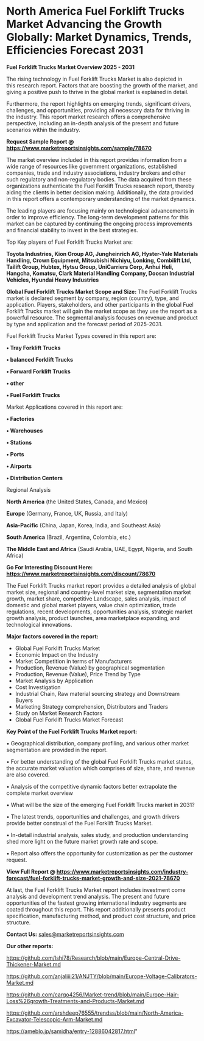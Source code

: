  # North America Fuel Forklift Trucks Market Advancing the Growth Globally: Market Dynamics, Trends, Efficiencies Forecast 2031

<Strong> Fuel Forklift Trucks Market Overview 2025 - 2031</strong>

The rising technology in Fuel Forklift Trucks Market is also depicted in this research report. Factors that are boosting the growth of the market, and giving a positive push to thrive in the global market is explained in detail.

Furthermore, the report highlights on emerging trends, significant drivers, challenges, and opportunities, providing all necessary data for thriving in the industry. This report market research offers a comprehensive perspective, including an in-depth analysis of the present and future scenarios within the industry.

<strong>Request Sample Report @ <a href=https://www.marketreportsinsights.com/sample/78670>https://www.marketreportsinsights.com/sample/78670</a></strong>

The market overview included in this report provides information from a wide range of resources like government organizations, established companies, trade and industry associations, industry brokers and other such regulatory and non-regulatory bodies. The data acquired from these organizations authenticate the Fuel Forklift Trucks research report, thereby aiding the clients in better decision making. Additionally, the data provided in this report offers a contemporary understanding of the market dynamics.

The leading players are focusing mainly on technological advancements in order to improve efficiency. The long-term development patterns for this market can be captured by continuing the ongoing process improvements and financial stability to invest in the best strategies.

Top Key players of Fuel Forklift Trucks Market are:

<strong>Toyota Industries, Kion Group AG, Jungheinrich AG, Hyster-Yale Materials Handling, Crown Equipment, Mitsubishi Nichiyu, Lonking, Combilift Ltd, Tailift Group, Hubtex, Hytsu Group, UniCarriers Corp, Anhui Heli, Hangcha, Komatsu, Clark Material Handling Company, Doosan Industrial Vehicles, Hyundai Heavy Industries</strong>

<strong><b>Global Fuel Forklift Trucks Market Scope and Size:</b></strong>
The Fuel Forklift Trucks market is declared segment by company, region (country), type, and application. Players, stakeholders, and other participants in the global Fuel Forklift Trucks market will gain the market scope as they use the report as a powerful resource. The segmental analysis focuses on revenue and product by type and application and the forecast period of 2025-2031.

Fuel Forklift Trucks Market Types covered in this report are:

<strong>• Tray Forklift Trucks

• balanced Forklift Trucks

• Forward Forklift Trucks

• other

• Fuel Forklift Trucks</strong>

Market Applications covered in this report are:

<strong>• Factories

• Warehouses

• Stations

• Ports

• Airports

• Distribution Centers</strong> 

Regional Analysis

<strong>North America</strong> (the United States, Canada, and Mexico)

<strong>Europe</strong> (Germany, France, UK, Russia, and Italy)

<strong>Asia-Pacific</strong> (China, Japan, Korea, India, and Southeast Asia)

<strong>South America</strong> (Brazil, Argentina, Colombia, etc.)

<strong>The Middle East and Africa</strong> (Saudi Arabia, UAE, Egypt, Nigeria, and South Africa)

<strong>Go For Interesting Discount Here: <a href=https://www.marketreportsinsights.com/discount/78670>https://www.marketreportsinsights.com/discount/78670</a></strong>

The Fuel Forklift Trucks market report provides a detailed analysis of global market size, regional and country-level market size, segmentation market growth, market share, competitive Landscape, sales analysis, impact of domestic and global market players, value chain optimization, trade regulations, recent developments, opportunities analysis, strategic market growth analysis, product launches, area marketplace expanding, and technological innovations.

<strong><b>Major factors covered in the report:</b></strong>
<ul>
  <li>Global Fuel Forklift Trucks Market </li>
  <li>Economic Impact on the Industry</li>
  <li>Market Competition in terms of Manufacturers</li>
  <li>Production, Revenue (Value) by geographical segmentation</li>
  <li>Production, Revenue (Value), Price Trend by Type</li>
  <li>Market Analysis by Application</li>
  <li>Cost Investigation</li>
  <li>Industrial Chain, Raw material sourcing strategy and Downstream Buyers</li>
  <li>Marketing Strategy comprehension, Distributors and Traders</li>
  <li>Study on Market Research Factors</li>
  <li>Global Fuel Forklift Trucks Market Forecast</li>
</ul>

<strong><b>Key Point of the Fuel Forklift Trucks Market report:</b></strong>

• Geographical distribution, company profiling, and various other market segmentation are provided in the report.

• For better understanding of the global Fuel Forklift Trucks market status, the accurate market valuation which comprises of size, share, and revenue are also covered.

• Analysis of the competitive dynamic factors better extrapolate the complete market overview

• What will be the size of the emerging Fuel Forklift Trucks market in 2031?

• The latest trends, opportunities and challenges, and growth drivers provide better construal of the Fuel Forklift Trucks Market.

• In-detail industrial analysis, sales study, and production understanding shed more light on the future market growth rate and scope.

• Report also offers the opportunity for customization as per the customer request.

<strong><b>View Full Report @ <a href=https://www.marketreportsinsights.com/industry-forecast/fuel-forklift-trucks-market-growth-and-size-2021-78670>https://www.marketreportsinsights.com/industry-forecast/fuel-forklift-trucks-market-growth-and-size-2021-78670</a></b></strong>


At last, the Fuel Forklift Trucks Market report includes investment come analysis and development trend analysis. The present and future opportunities of the fastest growing international industry segments are coated throughout this report. This report additionally presents product specification, manufacturing method, and product cost structure, and price structure.

<strong>Contact Us:</strong>
sales@marketreportsinsights.com

<strong>Our other reports:</strong>

<a href=https://github.com/Ishi78/Research/blob/main/Europe-Central-Drive-Thickener-Market.md>https://github.com/Ishi78/Research/blob/main/Europe-Central-Drive-Thickener-Market.md</a>

<a href=https://github.com/anjaliiii21/ANJTY/blob/main/Europe-Voltage-Calibrators-Market.md>https://github.com/anjaliiii21/ANJTY/blob/main/Europe-Voltage-Calibrators-Market.md</a>

<a href=https://github.com/cargo4256/Market-trend/blob/main/Europe-Hair-Loss%26growth-Treatments-and-Products-Market.md>https://github.com/cargo4256/Market-trend/blob/main/Europe-Hair-Loss%26growth-Treatments-and-Products-Market.md</a>

<a href=https://github.com/arshdeep76555/trendss/blob/main/North-America-Excavator-Telescopic-Arm-Market.md>https://github.com/arshdeep76555/trendss/blob/main/North-America-Excavator-Telescopic-Arm-Market.md</a>

<a href=https://ameblo.jp/samidha/entry-12886042817.html>https://ameblo.jp/samidha/entry-12886042817.html</a>"
